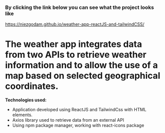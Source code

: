 ### By clicking the link below you can see what the project looks like
https://niezgodam.github.io/weather-app-reactJS-and-tailwindCSS/

# The weather app integrates data from two APIs to retrieve weather information and to allow the use of a map based on selected geographical coordinates. 

**Technologies used:**

+ Application developed using ReactJS and TailwindCss with HTML elements.
+ Axios library used to retrieve data from an external API
+ Using npm package manager, working with react-icons package

